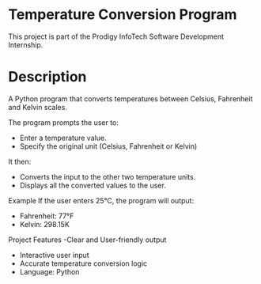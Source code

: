 # Temperature Conversion Program

This project is part of the Prodigy InfoTech Software Development Internship.

# Description
A Python program that converts temperatures between Celsius, Fahrenheit and Kelvin scales.

The program prompts the user to:
- Enter a temperature value.
- Specify the original unit (Celsius, Fahrenheit or Kelvin)

It then:
- Converts the input to the other two temperature units.
- Displays all the converted values to the user.

Example
If the user enters 25°C, the program will output:
- Fahrenheit: 77°F
- Kelvin: 298.15K

Project Features
-Clear and User-friendly output
- Interactive user input
- Accurate temperature conversion logic
- Language: Python
